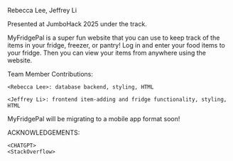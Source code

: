 Rebecca Lee, Jeffrey Li

Presented at JumboHack 2025 under the <SUSTAINABILITY> track.

MyFridgePal is a super fun website that you can use to keep track of the items
in your fridge, freezer, or pantry! Log in and enter your food items to your 
fridge. Then you can view your items from anywhere using the website.

Team Member Contributions:

    <Rebecca Lee>: database backend, styling, HTML
    
    <Jeffrey Li>: frontend item-adding and fridge functionality, styling, HTML

MyFridgePal will be migrating to a mobile app format soon!

ACKNOWLEDGEMENTS:

    <CHATGPT>
    <StackOverflow>
